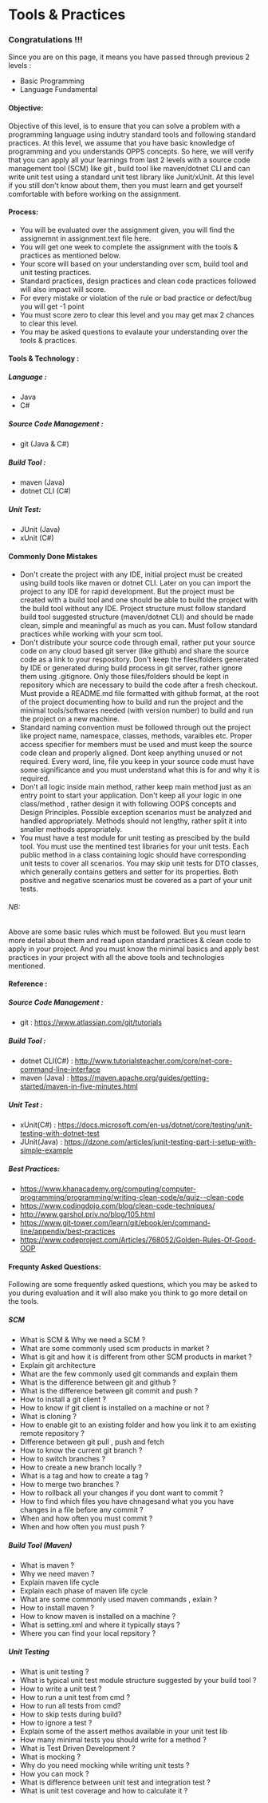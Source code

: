 # Tools & Practices

### Congratulations !!! 
Since you are on this page, it means you have passed through previous 2 levels : 
* Basic Programming 
* Language Fundamental

#### Objective:
Objective of this level, is to ensure that you can solve a problem with a programming language using indutry standard tools and following standard practices. At this level, we assume that you have basic knowledge of programming and you understands OPPS concepts. So here, we will verify that you can apply all your learnings from last 2 levels with a source code management tool (SCM) like git , build tool like maven/dotnet CLI and can write unit test using a standard unit test library like Junit/xUnit. At this level if you still don't know about them, then you must learn and get yourself comfortable with before working on the assignment.

#### Process:

* You will be evaluated over the assignment given, you will find the assignemnt in assignment.text file here.
* You will get one week to complete the assignment with the tools & practices as mentioned below. 
* Your score will based on your understanding over scm, build tool and unit testing practices.
* Standard practices, design practices and clean code practices followed will also impact will score.
* For every mistake or violation of the rule or bad practice or defect/bug you will get -1 point
* You must score zero to clear this level  and you may get max 2 chances to clear this level.
* You may be asked questions to evalaute your understanding over the tools & practices.

#### Tools & Technology :

##### Language :
* Java
* C#

##### Source Code Management :
* git (Java & C#)

##### Build Tool :
* maven (Java)
* dotnet CLI (C#)

##### Unit Test:
* JUnit (Java)
* xUnit (C#)

#### Commonly Done Mistakes
* Don't create the project with any IDE, initial project must be created using build tools like maven or dotnet CLI. Later on you can import the project to any IDE for rapid development. But the project must be created with a build tool and one should be able to build the project with the build tool without any IDE. Project structure must follow standard build tool suggested structure (maven/dotnet CLI) and should be made clean, simple and meaningful as much as you can. Must follow standard practices while working with your scm tool.
* Don't distribute your source code through email, rather put your source code on any cloud based git server (like github) and share the source code as a link to your respository. Don't keep the files/folders generated by IDE or generated during build process in git server, rather ignore them using .gitignore. Only those files/folders should be kept in repository which are necessary to build the code after a fresh checkout. Must provide a README.md file formatted with github format, at the root of the project documenting how to build and run the project and the minimal tools/softwares needed (with version number) to build and run the project on a new machine.
* Standard naming convention must be followed through out the project like project name, namespace, classes, methods, varaibles etc. Proper access specifier for members must be used and must keep the source code clean and properly aligned. Dont keep anything unused or not required. Every word, line, file you keep in your source code must have some significance and you must understand what this is for and why it is required. 
* Don't all logic inside main method, rather keep main method just as an entry point to start your application. Don't keep all your logic in one class/method , rather design it with following OOPS concepts and Design Principles. Possible exception scenarios must be analyzed and handled appropriately. Methods should not lengthy, rather split it into smaller methods appropriately. 
* You must have a test module for unit testing as prescibed by the build tool. You must use the mentined test libraries for your unit tests. Each public method in a class containing logic should have corresponding unit tests to cover all scenarios. You may skip unit tests for DTO classes, which generally contains getters and setter for its properties. Both positive and negative scenarios must be covered as a part of your unit tests.

###### NB:
Above are some basic rules which must be followed. But you must learn more detail about them and read upon standard practices & clean code to apply in your project. And you must know the minimal basics and apply best practices in your project with all the above tools and technologies mentioned.


#### Reference :

##### Source Code Management :
* git : https://www.atlassian.com/git/tutorials

##### Build Tool :
* dotnet CLI(C#) : http://www.tutorialsteacher.com/core/net-core-command-line-interface
* maven   (Java) : https://maven.apache.org/guides/getting-started/maven-in-five-minutes.html

##### Unit Test :
* xUnit(C#)   : https://docs.microsoft.com/en-us/dotnet/core/testing/unit-testing-with-dotnet-test
* JUnit(Java) : https://dzone.com/articles/junit-testing-part-i-setup-with-simple-example

##### Best Practices:
* https://www.khanacademy.org/computing/computer-programming/programming/writing-clean-code/e/quiz--clean-code
* https://www.codingdojo.com/blog/clean-code-techniques/
* http://www.garshol.priv.no/blog/105.html
* https://www.git-tower.com/learn/git/ebook/en/command-line/appendix/best-practices
* https://www.codeproject.com/Articles/768052/Golden-Rules-Of-Good-OOP

#### Frequnty Asked Questions:
Following are some frequently asked questions, which you may be asked to you during evaluation and it will also make you think to go more detail on the tools.

##### SCM
* What is SCM & Why we need a SCM ?
* What are some commonly used scm products in market ?
* What is git and how it is different from other SCM products in market ?
* Explain git architecture 
* What are the few commonly used git commands and explain them
* What is the difference between git and github ?
* What is the difference between git commit and push ?
* How to install a git client ?
* How to know if git client is installed on a machine or not ?
* What is cloning ?
* How to enable git to an existing folder and how you link it to am existing remote repository ?
* Difference between git pull , push and fetch
* How to know the current git branch ?
* How to switch branches ?
* How to create a new branch locally ?
* What is a tag and how to create a tag ?
* How to merge two branches ?
* How to rollback all your changes if you dont want to commit ?
* How to find which files you have chnagesand what you you have changes in a file before any commit ?
* When and how often you must commit ?
* When and how often you must push ?

##### Build Tool (Maven)
* What is maven ?
* Why we need maven ?
* Explain maven life cycle
* Explain each phase of maven life cycle
* What are some commonly used maven commands , exlain  ?
* How to install maven ?
* How to know maven is installed on a machine ?
* What is setting.xml and where it typically stays ?
* Where you can find your local repsitory ?

##### Unit Testing
* What is unit testing ?
* What is typical unit test module structure suggested by your build tool ?
* How to write a unit test ?
* How to run a unit test from cmd ?
* How to run all tests from cmd?
* How to skip tests during build?
* How to ignore a test ?
* Explain some of the assert methos available in your unit test lib
* How many minimal tests you should write for  a method ?
* What is Test Driven Development ?
* What is mocking ?
* Why do you need mocking while writing unit tests ?
* How you can mock ?
* What is difference between unit test and integration test ?
* What is unit test coverage and how to calculate it ?


